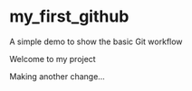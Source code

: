 # my_first_github
A simple demo to show the basic Git workflow

Welcome to my project

Making another change...
